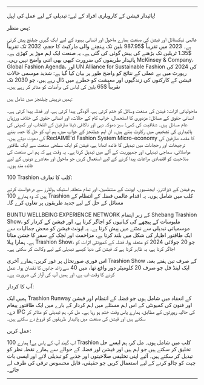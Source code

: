 ---

پائیدار فیشن کے کاروباری افراد کے لیے: تبدیلی کے لیے عمل کی اپیل!

پس منظر:

عالمی ٹیکسٹائل اور فیشن کی صنعت ہمارے ماحول اور انسانی بہبود کے لیے ایک گہری چیلنج پیش کرتی ہے۔ 2023 میں تقریباً $987.95 بلین تک پہنچنے والی مارکیٹ کا حجم، 2032 تک تقریباً $1.35 ٹریلین تک بڑھنے کی پیش گوئی کی گئی ہے۔ یہ صنعت ایک اہم موڑ پر کھڑی ہے۔ پائیدار طریقوں کی ضرورت کبھی بھی اتنی واضح نہیں رہی۔ McKinsey & Company، Global Fashion Agenda، اور UN Alliance for Sustainable Fashion کی 2024 کی رپورٹ میں بے عملی کے نتائج کو واضح طور پر بیان کیا گیا ہے: شدید موسمی حالات فیشن کے کارکنوں کی زندگیوں اور معیشت کو خطرے میں ڈال رہے ہیں، جو 2030 تک تقریباً $65 بلین کی لباس کی برآمدات کو متاثر کر رہے ہیں۔

ہمیں درپیش چیلنجز میں شامل ہیں:

ماحولیاتی اثرات: فیشن کی صنعت وسائل کو ختم کرتی ہے، آلودگی پیدا کرتی ہے، اور فضلہ پیدا کرتی ہے۔
انسانی حقوق کے مسائل: مزدوری کا استحصال، خراب کام کے حالات، اور انسانی حقوق کی خلاف ورزیاں عام مسائل ہیں۔
شفافیت کی کمی: سبز دھوکہ دہی اور ناکافی ڈیٹا صارفین کے انتخاب اور کمپنی کی پائیداری کی تشخیص میں رکاوٹ بنتے ہیں۔
ان اہم چیلنجز کے جواب میں، ہم آپ کو حل کا حصہ بننے کی دعوت دیتے ہیں۔ ReclAIME'd Fashion System Micro-economy کا مقصد صارفین کی ترجیحات اور رحجانات میں تبدیلی کا فائدہ اٹھانا ہے، فیشن کو ایک سطحی صنعت سے ایک طاقتور مواصلاتی، سماجی تبدیلی، اور جمہوریت کے آلے میں تبدیل کرنا ہے۔ یہ وقت ہے کہ ہم اس صنعت کی صلاحیت کو اقتصادی مراعات پیدا کرنے کے لیے استعمال کریں جو ماحول اور معاشرے دونوں کے لیے فائدہ مند ہوں۔

100 Trashion کلب کا تعارف:

ہم فیشن کے ڈیزائنرز، ایجنسیوں، ایونٹ کے منتظمین، اور تمام متعلقہ اسٹیک ہولڈرز سے درخواست کرتے ہیں کہ وہ ہمارے 100 Trashion کلب میں شامل ہوں۔ یہ اقدام عالمی فضلہ کے انتظام کے مسائل کے حل کے لیے جدید طریقوں پر تعاون کرے گا۔

BUNTU WELLBEING EXPERIENCE NETWORK کے زیر اہتمام Shebang Trashion Show، ملبوسات کے پیچھے کی کہانیوں کو اجاگر کرتا ہے، اور فیشن کے کردار کو موسمیاتی تبدیلی سے نمٹنے میں پیش کرتا ہے۔ یہ ایونٹ فیشن کو محض جمالیات سے ایک طاقتور اظہار کی شکل میں بلند کرتا ہے، مزاحمت اور لچک کے سفر کا جشن مناتا ہے۔ ہمارا پہلا Trashion Show، جو 20 جولائی 2024 کو منعقد ہوا، فضلہ کے کمیونٹی اثرات کو اجاگر کرتا ہے، یہ ظاہر کرتا ہے کہ فیشن کی دنیا کیسے تبدیلی کے لیے وکالت کر سکتی ہے۔

اس فوری صورتحال پر غور کریں: ہمارے آخری Trashion Show کے صرف تین ہفتے بعد، ایک لینڈ فل جو صرف 20 کلومیٹر دور واقع تھا، میں 40 سے زائد جانوں کا نقصان ہوا۔ عمل کرنے کا وقت اب ہے، اور ہمیں آپ کی آواز کی ضرورت ہے۔

آپ کا کردار:

ہمیں ایک Trashion Runway کے انعقاد میں شامل ہوں جو فضلہ کے انتظام اور فیشن اور فنون کی کمیونٹی کے اس اہم مسئلے میں اہم کردار کے بارے میں ایک طاقتور پیغام دے۔ IPC کی حالیہ رپورٹوں کے مطابق، ہمارے پاس وقت ختم ہو رہا ہے۔ مل کر، ہم تبدیلی کو متاثر کر سکتے ہیں اور فیشن کی صنعت میں پائیدار طریقوں کو فروغ دے سکتے ہیں۔

عمل کریں:

اب گیند آپ کے پاس ہے! ہمارے 100 Trashion کلب میں شامل ہوں۔ مل کر، ہم ایسے حل تخلیق کر سکتے ہیں جو اہم ہیں اور فیشن اور فضلہ کے حوالے سے ہمارے نقطہ نظر کو تبدیل کر سکتے ہیں۔ آئیے اپنی تخلیقی صلاحیتوں اور جذبے کو تبدیلی لانے اور ایسی بات چیت کو چالو کرنے کے لیے استعمال کریں جو حقیقی، قابل محسوس ترقی کی طرف لے جائے۔

---